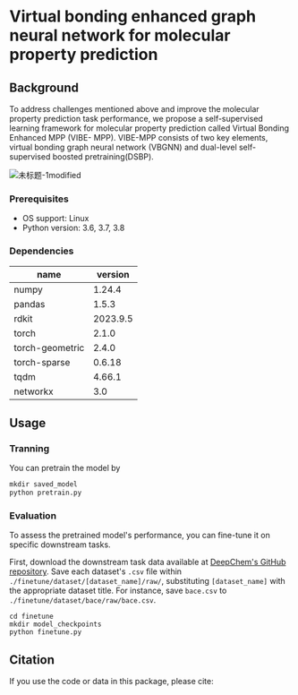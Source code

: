 # Virtual bonding enhanced graph neural network for molecular property prediction



## Background

To address challenges mentioned above and improve the
molecular property prediction task performance, we propose
a self-supervised learning framework for molecular property
prediction called Virtual Bonding Enhanced MPP (VIBE-
MPP). VIBE-MPP consists of two key elements, virtual
bonding graph neural network (VBGNN) and dual-level self-
supervised boosted pretraining(DSBP).

![未标题-1modified](https://github.com/user-attachments/assets/698d3271-6fa5-48db-9fc1-c328be9fcc99)



### Prerequisites

- OS support: Linux
- Python version: 3.6, 3.7, 3.8

### Dependencies

| name    | version |
| ------- | ------- |
| numpy   |    1.24.4     |
| pandas  |   1.5.3    |
| rdkit   |   2023.9.5     |
| torch      |    2.1.0     |
| torch-geometric      |  2.4.0       |
| torch-sparse        |    0.6.18     |
| tqdm             |  4.66.1 |
|networkx| 3.0  |



## Usage

### Tranning

You can pretrain the model by

```python
mkdir saved_model
python pretrain.py
```




### Evaluation

To assess the pretrained model's performance, you can fine-tune it on specific downstream tasks.

First, download the downstream task data available at [DeepChem's GitHub repository](https://github.com/deepchem/deepchem/tree/master/deepchem/molnet/load_function). Save each dataset's `.csv` file within `./finetune/dataset/[dataset_name]/raw/`, substituting `[dataset_name]` with the appropriate dataset title. For instance, save `bace.csv` to `./finetune/dataset/bace/raw/bace.csv`.

```
cd finetune
mkdir model_checkpoints
python finetune.py
```



## Citation

If you use the code or data in this package, please cite:
